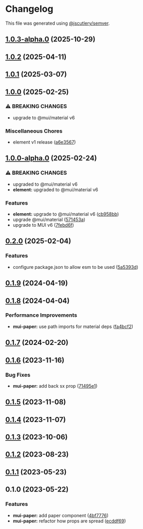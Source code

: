 # Changelog

This file was generated using [@jscutlery/semver](https://github.com/jscutlery/semver).

## [1.0.3-alpha.0](https://github.com/Availity/element/compare/@availity/mui-paper@1.0.2...@availity/mui-paper@1.0.3-alpha.0) (2025-10-29)

## [1.0.2](https://github.com/Availity/element/compare/@availity/mui-paper@1.0.1...@availity/mui-paper@1.0.2) (2025-04-11)

## [1.0.1](https://github.com/Availity/element/compare/@availity/mui-paper@1.0.0...@availity/mui-paper@1.0.1) (2025-03-07)

## [1.0.0](https://github.com/Availity/element/compare/@availity/mui-paper@1.0.0-alpha.0...@availity/mui-paper@1.0.0) (2025-02-25)


### ⚠ BREAKING CHANGES

* upgrade to @mui/material v6

### Miscellaneous Chores

* element v1 release ([a6e3567](https://github.com/Availity/element/commit/a6e35671185b9f13d25c7a39c4488ecb8774633e))

## [1.0.0-alpha.0](https://github.com/Availity/element/compare/@availity/mui-paper@0.2.0...@availity/mui-paper@1.0.0-alpha.0) (2025-02-24)


### ⚠ BREAKING CHANGES

* upgraded to @mui/material v6
* **element:** upgraded to @mui/material v6

### Features

* **element:** upgrade to @mui/material v6 ([cb958bb](https://github.com/Availity/element/commit/cb958bba99a4f1ee6dab323f0ff54b69e6fd3493))
* upgrade @mui/material ([571453a](https://github.com/Availity/element/commit/571453a34b21c344594ab4c03bc497d19aba942b))
* upgrade to MUI v6 ([7febd6f](https://github.com/Availity/element/commit/7febd6fd4fd58e87e1c97a832cea3b4595a35d58))

## [0.2.0](https://github.com/Availity/element/compare/@availity/mui-paper@0.1.9...@availity/mui-paper@0.2.0) (2025-02-04)


### Features

* configure package.json to allow esm to be used ([5a5393d](https://github.com/Availity/element/commit/5a5393de761f52608e714dd94a05106937dd95db))

## [0.1.9](https://github.com/Availity/element/compare/@availity/mui-paper@0.1.8...@availity/mui-paper@0.1.9) (2024-04-19)

## [0.1.8](https://github.com/Availity/element/compare/@availity/mui-paper@0.1.7...@availity/mui-paper@0.1.8) (2024-04-04)


### Performance Improvements

* **mui-paper:** use path imports for material deps ([fa4bcf2](https://github.com/Availity/element/commit/fa4bcf27a1f0946593f71634fe2ba0408c5729cb))

## [0.1.7](https://github.com/Availity/element/compare/@availity/mui-paper@0.1.6...@availity/mui-paper@0.1.7) (2024-02-20)

## [0.1.6](https://github.com/Availity/element/compare/@availity/mui-paper@0.1.5...@availity/mui-paper@0.1.6) (2023-11-16)

### Bug Fixes

- **mui-paper:** add back sx prop ([71495e1](https://github.com/Availity/element/commit/71495e1855ddfcc5f7c5c7f4bb2c98fbe37d5252))

## [0.1.5](https://github.com/Availity/element/compare/@availity/mui-paper@0.1.4...@availity/mui-paper@0.1.5) (2023-11-08)

## [0.1.4](https://github.com/Availity/element/compare/@availity/mui-paper@0.1.3...@availity/mui-paper@0.1.4) (2023-11-07)

## [0.1.3](https://github.com/Availity/element/compare/@availity/mui-paper@0.1.2...@availity/mui-paper@0.1.3) (2023-10-06)

## [0.1.2](https://github.com/Availity/element/compare/@availity/mui-paper@0.1.1...@availity/mui-paper@0.1.2) (2023-08-23)

## [0.1.1](https://github.com/Availity/element/compare/@availity/mui-paper@0.1.0...@availity/mui-paper@0.1.1) (2023-05-23)

## 0.1.0 (2023-05-22)

### Features

- **mui-paper:** add paper component ([4bf7776](https://github.com/Availity/element/commit/4bf7776a0f19e3566983e176901233a6292fa745))
- **mui-paper:** refactor how props are spread ([ecddf69](https://github.com/Availity/element/commit/ecddf6908fdb69418705cb854aa84c419de3ee55))
